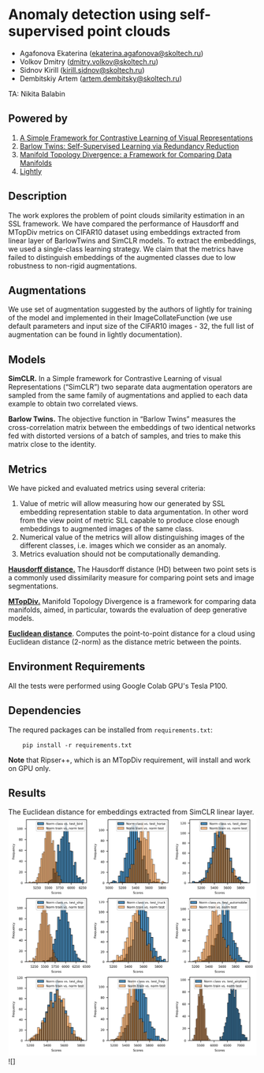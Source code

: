 # Anomaly detection using self-supervised point clouds

* Agafonova Ekaterina (<ekaterina.agafonova@skoltech.ru>)
* Volkov Dmitry (<dmitry.volkov@skoltech.ru>)
* Sidnov Kirill (<kirill.sidnov@skoltech.ru>)
* Dembitskiy Artem (<artem.dembitsky@skoltech.ru>)

TA: Nikita Balabin

## Powered by
1. [A Simple Framework for Contrastive Learning of Visual Representations](https://arxiv.org/abs/2002.05709)
2. [Barlow Twins: Self-Supervised Learning via Redundancy Reduction](https://arxiv.org/abs/2103.03230)
3. [Manifold Topology Divergence: a Framework for Comparing Data Manifolds](https://arxiv.org/pdf/2106.04024.pdf)
4. [Lightly](https://github.com/lightly-ai/lightly)

## Description

The work explores the problem of point clouds similarity estimation in an SSL framework. We have compared the performance of  Hausdorff and MTopDiv metrics on CIFAR10 dataset using embeddings extracted from linear layer of BarlowTwins and SimCLR models. To extract the embeddings, we used a single-class learning strategy. We claim that the metrics have failed to distinguish embeddings of the augmented classes due to low robustness to non-rigid augmentations.

## Augmentations

We use set of augmentation suggested by the authors of lightly for training of the model and implemented in their ImageCollateFunction (we use default parameters and input size of the CIFAR10 images - 32, the full list of augmentation can be found in lightly documentation).

## Models
**SimCLR.** In a Simple framework for Contrastive Learning of visual Representations (“SimCLR”) two separate data augmentation operators are sampled from the same family of augmentations and applied to each data example to obtain two correlated views.

**Barlow Twins.** The  objective function in “Barlow Twins” measures the cross-correlation matrix between the embeddings of two identical networks fed with distorted versions of a batch of samples, and tries to make this matrix close to the identity.

## Metrics
We have picked and evaluated metrics using several criteria:
1. Value of metric will allow measuring how our generated by SSL embedding representation stable to data argumentation. In other word from the view point of metric SLL capable to produce close enough embeddings to augmented images of the same class. 
2. Numerical value of the metrics will allow distinguishing images of the different classes, i.e. images which we consider as an anomaly. 
3. Metrics evaluation should not be computationally demanding.

**[Hausdorff distance.](https://doi.org/10.1109/tpami.2015.2408351)** The Hausdorff distance (HD) between two point sets is a commonly used dissimilarity measure for comparing point sets and image segmentations. 

**[MTopDiv.](https://doi.org/10.48550/arXiv.2106.04024)** Manifold Topology Divergence is a framework for comparing data manifolds, aimed, in particular, towards the evaluation of deep generative models. 

**[Euclidean distance](https://docs.scipy.org/doc/scipy/reference/generated/scipy.spatial.distance.cdist.html)**. Computes the point-to-point distance  for a cloud using Euclidean distance (2-norm) as the distance metric between the points.

## Environment Requirements

All the tests were performed using Google Colab GPU's Tesla P100.

## Dependencies

The requred packages can be installed from ``requirements.txt``:

        pip install -r requirements.txt


**Note** that Ripser++, which is an MTopDiv requirement, will install and work on GPU only.

 ## Results
 The Euclidean distance for embeddings extracted from SimCLR linear layer.
 ![eucl_simclr_emb_similarity](https://github.com/melhaud/proj18/blob/f8f4b09d482836af6d49fdd4a8b40aa1187c6871/images/hist_cdist.png)
 ![]
